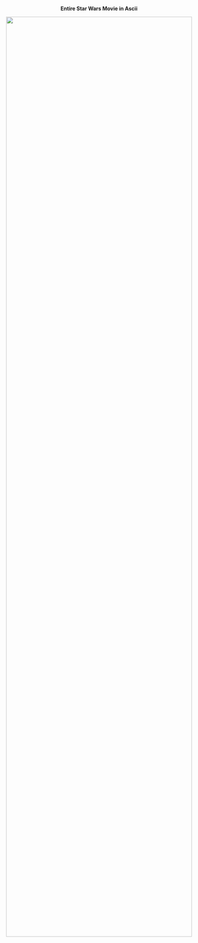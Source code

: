 <p align='center'> 
  <b> Entire Star Wars Movie in Ascii </b> 
</p>


<img align="center" width="100%" height="80%" src="https://qph.cf2.quoracdn.net/main-qimg-c1c0b1d2e6aaeda43827d138e5964008" />



